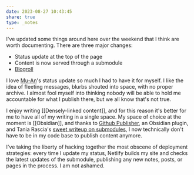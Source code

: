 ```yaml
---
date: 2023-08-27 10:43:45
share: true
type: _notes
---
```

I've updated some things around here over the weekend that I think are worth documenting. There are three major changes:
- Status update at the top of the page
- Content is now served through a submodule
- [Blogroll](/blogroll)

I love [Mu-An](https://muan.co/)'s status update so much I had to have it for myself. I like the idea of fleeting messages, blurbs shouted into space, with no proper archive. I almost fool myself into thinking nobody will be able to hold me accountable for what I publish there, but we all know that's not true.

I enjoy writing [[Densely-linked content]], and for this reason it's better for me to have all of my writing in a single space. My space of choice at the moment is [[Obsidian]], and thanks to [Github Publisher](https://github.com/ObsidianPublisher/obsidian-github-publisher), an Obsidian plugin, and Tania Rascia's [sweet writeup on submodules](https://www.taniarascia.com/git-submodules-private-content/), I now technically don't have to be in my code base to publish content anymore. 

I've taking the liberty of hacking together the most obscene of deployment strategies: every time I update my status, Netlify builds my site and checks the latest updates of the submodule, publishing any new notes, posts, or pages in the process. I am not ashamed.